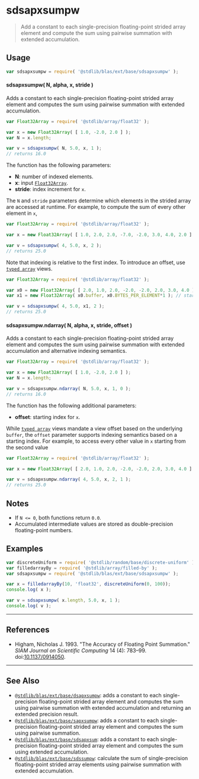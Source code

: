 <!--

@license Apache-2.0

Copyright (c) 2024 The Stdlib Authors.

Licensed under the Apache License, Version 2.0 (the "License");
you may not use this file except in compliance with the License.
You may obtain a copy of the License at

   http://www.apache.org/licenses/LICENSE-2.0

Unless required by applicable law or agreed to in writing, software
distributed under the License is distributed on an "AS IS" BASIS,
WITHOUT WARRANTIES OR CONDITIONS OF ANY KIND, either express or implied.
See the License for the specific language governing permissions and
limitations under the License.

-->

# sdsapxsumpw

> Add a constant to each single-precision floating-point strided array element and compute the sum using pairwise summation with extended accumulation.

<section class="intro">

</section>

<!-- /.intro -->

<section class="usage">

## Usage

```javascript
var sdsapxsumpw = require( '@stdlib/blas/ext/base/sdsapxsumpw' );
```

#### sdsapxsumpw( N, alpha, x, stride )

Adds a constant to each single-precision floating-point strided array element and computes the sum using pairwise summation with extended accumulation.

```javascript
var Float32Array = require( '@stdlib/array/float32' );

var x = new Float32Array( [ 1.0, -2.0, 2.0 ] );
var N = x.length;

var v = sdsapxsumpw( N, 5.0, x, 1 );
// returns 16.0
```

The function has the following parameters:

-   **N**: number of indexed elements.
-   **x**: input [`Float32Array`][@stdlib/array/float32].
-   **stride**: index increment for `x`.

The `N` and `stride` parameters determine which elements in the strided array are accessed at runtime. For example, to compute the sum of every other element in `x`,

```javascript
var Float32Array = require( '@stdlib/array/float32' );

var x = new Float32Array( [ 1.0, 2.0, 2.0, -7.0, -2.0, 3.0, 4.0, 2.0 ] );

var v = sdsapxsumpw( 4, 5.0, x, 2 );
// returns 25.0
```

Note that indexing is relative to the first index. To introduce an offset, use [`typed array`][mdn-typed-array] views.

<!-- eslint-disable stdlib/capitalized-comments -->

```javascript
var Float32Array = require( '@stdlib/array/float32' );

var x0 = new Float32Array( [ 2.0, 1.0, 2.0, -2.0, -2.0, 2.0, 3.0, 4.0 ] );
var x1 = new Float32Array( x0.buffer, x0.BYTES_PER_ELEMENT*1 ); // start at 2nd element

var v = sdsapxsumpw( 4, 5.0, x1, 2 );
// returns 25.0
```

#### sdsapxsumpw.ndarray( N, alpha, x, stride, offset )

Adds a constant to each single-precision floating-point strided array element and computes the sum using pairwise summation with extended accumulation and alternative indexing semantics.

```javascript
var Float32Array = require( '@stdlib/array/float32' );

var x = new Float32Array( [ 1.0, -2.0, 2.0 ] );
var N = x.length;

var v = sdsapxsumpw.ndarray( N, 5.0, x, 1, 0 );
// returns 16.0
```

The function has the following additional parameters:

-   **offset**: starting index for `x`.

While [`typed array`][mdn-typed-array] views mandate a view offset based on the underlying `buffer`, the `offset` parameter supports indexing semantics based on a starting index. For example, to access every other value in `x` starting from the second value

```javascript
var Float32Array = require( '@stdlib/array/float32' );

var x = new Float32Array( [ 2.0, 1.0, 2.0, -2.0, -2.0, 2.0, 3.0, 4.0 ] );

var v = sdsapxsumpw.ndarray( 4, 5.0, x, 2, 1 );
// returns 25.0
```

</section>

<!-- /.usage -->

<section class="notes">

## Notes

-   If `N <= 0`, both functions return `0.0`.
-   Accumulated intermediate values are stored as double-precision floating-point numbers.

</section>

<!-- /.notes -->

<section class="examples">

## Examples

<!-- eslint no-undef: "error" -->

```javascript
var discreteUniform = require( '@stdlib/random/base/discrete-uniform' ).factory;
var filledarrayBy = require( '@stdlib/array/filled-by' );
var sdsapxsumpw = require( '@stdlib/blas/ext/base/sdsapxsumpw' );

var x = filledarrayBy(10, 'float32', discreteUniform(0, 100));
console.log( x );

var v = sdsapxsumpw( x.length, 5.0, x, 1 );
console.log( v );
```

</section>

<!-- /.examples -->

* * *

<section class="references">

## References

-   Higham, Nicholas J. 1993. "The Accuracy of Floating Point Summation." _SIAM Journal on Scientific Computing_ 14 (4): 783–99. doi:[10.1137/0914050][@higham:1993a].

</section>

<!-- /.references -->

<!-- Section for related `stdlib` packages. Do not manually edit this section, as it is automatically populated. -->

<section class="related">

* * *

## See Also

-   <span class="package-name">[`@stdlib/blas/ext/base/dsapxsumpw`][@stdlib/blas/ext/base/dsapxsumpw]</span><span class="delimiter">: </span><span class="description">adds a constant to each single-precision floating-point strided array element and computes the sum using pairwise summation with extended accumulation and returning an extended precision result.</span>
-   <span class="package-name">[`@stdlib/blas/ext/base/sapxsumpw`][@stdlib/blas/ext/base/sapxsumpw]</span><span class="delimiter">: </span><span class="description">adds a constant to each single-precision floating-point strided array element and computes the sum using pairwise summation.</span>
-   <span class="package-name">[`@stdlib/blas/ext/base/sdsapxsum`][@stdlib/blas/ext/base/sdsapxsum]</span><span class="delimiter">: </span><span class="description">adds a constant to each single-precision floating-point strided array element and computes the sum using extended accumulation.</span>
-   <span class="package-name">[`@stdlib/blas/ext/base/sdssumpw`][@stdlib/blas/ext/base/sdssumpw]</span><span class="delimiter">: </span><span class="description">calculate the sum of single-precision floating-point strided array elements using pairwise summation with extended accumulation.</span>

</section>

<!-- /.related -->

<!-- Section for all links. Make sure to keep an empty line after the `section` element and another before the `/section` close. -->

<section class="links">

[@stdlib/array/float32]: https://github.com/stdlib-js/stdlib/tree/develop/lib/node_modules/%40stdlib/array/float32

[mdn-typed-array]: https://developer.mozilla.org/en-US/docs/Web/JavaScript/Reference/Global_Objects/TypedArray

[@higham:1993a]: https://doi.org/10.1137/0914050

<!-- <related-links> -->

[@stdlib/blas/ext/base/dsapxsumpw]: https://github.com/stdlib-js/stdlib/tree/develop/lib/node_modules/%40stdlib/blas/ext/base/dsapxsumpw

[@stdlib/blas/ext/base/sapxsumpw]: https://github.com/stdlib-js/stdlib/tree/develop/lib/node_modules/%40stdlib/blas/ext/base/sapxsumpw

[@stdlib/blas/ext/base/sdsapxsum]: https://github.com/stdlib-js/stdlib/tree/develop/lib/node_modules/%40stdlib/blas/ext/base/sdsapxsum

[@stdlib/blas/ext/base/sdssumpw]: https://github.com/stdlib-js/stdlib/tree/develop/lib/node_modules/%40stdlib/blas/ext/base/sdssumpw

<!-- </related-links> -->

</section>

<!-- /.links -->
